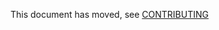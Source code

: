 This document has moved, see [CONTRIBUTING](https://github.com/SpringSource/spring-security/blob/master/CONTRIBUTING.md)